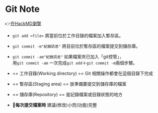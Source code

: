 # Git Note

👉[在HackMD瀏覽](https://hackmd.io/@tyzx5246/ryvhJsBQF)

- `git add <file>` 將當前位於工作目錄的檔案加入暫存區。
- `git commit -m"紀錄訊息"` 將目前位於暫存區的檔案提交到儲存庫。
- `git commit -am"紀錄訊息"` 如果檔案夾已加入「git控管」，  
 用`git commit -am` 一次完成`git add`＋`git commit -m`兩個步驟。
 
- == 工作目錄(Working directory) == Git 相關操作都會在這個目錄下完成
- == 暫存區(Staging area) == 放準備要提交到儲存庫的檔案
- == 儲存庫(Repository) == 是記錄檔案或目錄狀態的地方
- **:triangular_flag_on_post:每次提交檔案時** 建議(修改)小而(功能)完整



